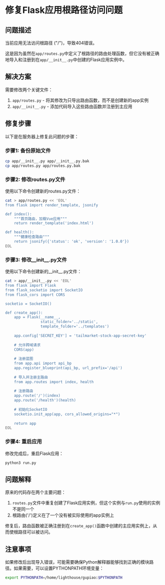 # 修复Flask应用根路径访问问题

## 问题描述

当前应用无法访问根路径 ("/")，导致404错误。

这是因为虽然在`app/routes.py`中定义了根路径的路由处理函数，但它没有被正确地导入和注册到在`app/__init__.py`中创建的Flask应用实例中。

## 解决方案

需要修改两个关键文件：

1. `app/routes.py` - 将其修改为只导出路由函数，而不是创建新的app实例
2. `app/__init__.py` - 添加代码导入这些路由函数并注册到主应用

## 修复步骤

以下是在服务器上修复此问题的步骤：

### 步骤1: 备份原始文件

```bash
cp app/__init__.py app/__init__.py.bak
cp app/routes.py app/routes.py.bak
```

### 步骤2: 修改routes.py文件

使用以下命令创建新的routes.py文件：

```bash
cat > app/routes.py << 'EOL'
from flask import render_template, jsonify

def index():
    """首页路由，加载Vue应用"""
    return render_template('index.html')

def health():
    """健康检查路由"""
    return jsonify({'status': 'ok', 'version': '1.0.0'})
EOL
```

### 步骤3: 修改__init__.py文件

使用以下命令创建新的__init__.py文件：

```bash
cat > app/__init__.py << 'EOL'
from flask import Flask
from flask_socketio import SocketIO
from flask_cors import CORS

socketio = SocketIO()

def create_app():
    app = Flask(__name__, 
                static_folder='../static',
                template_folder='../templates')
    
    app.config['SECRET_KEY'] = 'tailmarket-stock-app-secret-key'
    
    # 允许跨域请求
    CORS(app)
    
    # 注册蓝图
    from app.api import api_bp
    app.register_blueprint(api_bp, url_prefix='/api')
    
    # 导入并注册主路由
    from app.routes import index, health
    
    # 注册路由
    app.route('/')(index)
    app.route('/health')(health)
    
    # 初始化SocketIO
    socketio.init_app(app, cors_allowed_origins="*")
    
    return app
EOL
```

### 步骤4: 重启应用

修改完成后，重启Flask应用：

```bash
python3 run.py
```

## 问题解释

原来的代码存在两个主要问题：

1. `routes.py`文件中重复创建了Flask应用实例，但这个实例与`run.py`使用的实例不是同一个
2. 根路由('/')定义在了一个没有被实际使用的app实例上

修复后，路由函数被正确注册到在`create_app()`函数中创建的主应用实例上，从而使根路径可以被访问。

## 注意事项

如果修改后出现导入错误，可能需要确保Python解释器能够找到正确的模块路径。如果需要，可以设置PYTHONPATH环境变量：

```bash
export PYTHONPATH=/home/lighthouse/gupiao:$PYTHONPATH
``` 